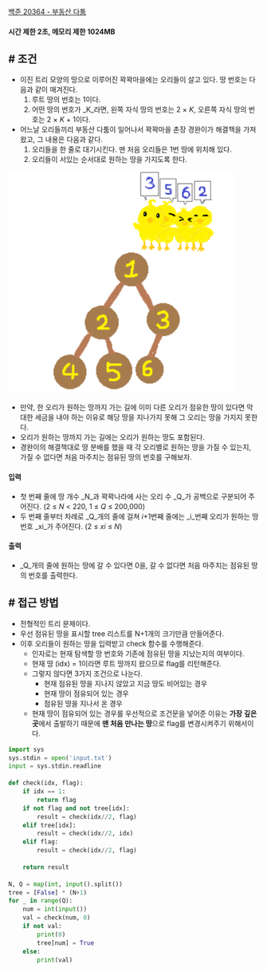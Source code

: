 
[백준 20364 - 부동산 다툼](https://www.acmicpc.net/problem/20364)

#### **시간 제한 2초, 메모리 제한 1024MB**

## **# 조건**

- 이진 트리 모양의 땅으로 이루어진 꽉꽉마을에는 오리들이 살고 있다. 땅 번호는 다음과 같이 매겨진다.
	1. 루트 땅의 번호는 1이다.
	2. 어떤 땅의 번호가 _K_라면, 왼쪽 자식 땅의 번호는 2 × _K_, 오른쪽 자식 땅의 번호는 2 × _K_ + 1이다.
- 어느날 오리들끼리 부동산 다툼이 일어나서 꽉꽉마을 촌장 경완이가 해결책을 가져왔고, 그 내용은 다음과 같다.
	1. 오리들을 한 줄로 대기시킨다. 맨 처음 오리들은 1번 땅에 위치해 있다.
	2. 오리들이 서있는 순서대로 원하는 땅을 가지도록 한다.

![](assets/Pasted%20image%2020231007020228.png)

- 만약, 한 오리가 원하는 땅까지 가는 길에 이미 다른 오리가 점유한 땅이 있다면 막대한 세금을 내야 하는 이유로 해당 땅을 지나가지 못해 그 오리는 땅을 가지지 못한다. 
- 오리가 원하는 땅까지 가는 길에는 오리가 원하는 땅도 포함된다.
- 경완이의 해결책대로 땅 분배를 했을 때 각 오리별로 원하는 땅을 가질 수 있는지, 가질 수 없다면 처음 마주치는 점유된 땅의 번호를 구해보자.

#### **입력**
- 첫 번째 줄에 땅 개수 _N_과 꽉꽉나라에 사는 오리 수 _Q_가 공백으로 구분되어 주어진다. (2 ≤ _N_ < 220, 1 ≤ _Q_ ≤ 200,000)
- 두 번째 줄부터 차례로 _Q_개의 줄에 걸쳐 _i_+1번째 줄에는 _i_번째 오리가 원하는 땅 번호 _xi_가 주어진다. (2 ≤ _xi_ ≤ _N_)

#### **출력**
- _Q_개의 줄에 원하는 땅에 갈 수 있다면 0을, 갈 수 없다면 처음 마주치는 점유된 땅의 번호를 출력한다.

## **# 접근 방법**

- 전형적인 트리 문제이다.
- 우선 점유된 땅을 표시할 tree 리스트를 N+1개의 크기만큼 만들어준다.
- 이후 오리들이 원하는 땅을 입력받고 check 함수를 수행해준다.
	- 인자로는 현재 탐색할 땅 번호와 기존에 점유된 땅을 지났는지의 여부이다.
	- 현재 땅 (idx) = 1이라면 루트 땅까지 왔으므로 flag를 리턴해준다.
	- 그렇지 않다면 3가지 조건으로 나눈다.
		- 현재 점유된 땅을 지나지 않았고 지금 땅도 비어있는 경우
		- 현재 땅이 점유되어 있는 경우
		- 점유된 땅을 지나서 온 경우
	- 현재 땅이 점유되어 있는 경우를 우선적으로 조건문을 넣어준 이유는 **가장 깊은 곳**에서 출발하기 때문에 **맨 처음 만나는 땅**으로 flag를 변경시켜주기 위해서이다.

```python
import sys  
sys.stdin = open('input.txt')  
input = sys.stdin.readline  
  
def check(idx, flag):  
    if idx == 1:  
        return flag  
    if not flag and not tree[idx]:  
        result = check(idx//2, flag)  
    elif tree[idx]:  
        result = check(idx//2, idx)  
    elif flag:  
        result = check(idx//2, flag)  
  
    return result  
  
N, Q = map(int, input().split())  
tree = [False] * (N+1)  
for _ in range(Q):  
    num = int(input())  
    val = check(num, 0)  
    if not val:  
        print(0)  
        tree[num] = True  
    else:  
        print(val)
```